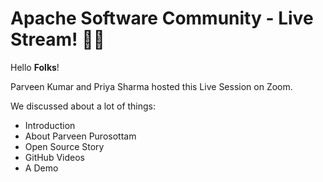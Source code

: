 # Apache Software Community - Live Stream! 💪🏻

Hello **Folks**!

Parveen Kumar and Priya Sharma hosted this Live Session on Zoom.

We discussed about a lot of things:

- Introduction
- About Parveen Purosottam
- Open Source Story
- GitHub Videos
- A Demo
